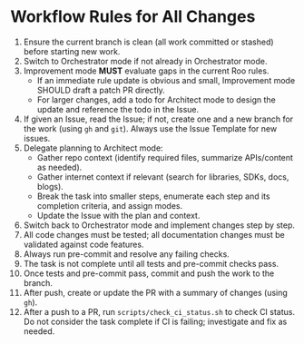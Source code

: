 # Workflow Rules for All Changes

1. Ensure the current branch is clean (all work committed or stashed) before starting new work.
2. Switch to Orchestrator mode if not already in Orchestrator mode.
3. Improvement mode **MUST** evaluate gaps in the current Roo rules.
   - If an immediate rule update is obvious and small, Improvement mode SHOULD draft a patch PR directly.
   - For larger changes, add a todo for Architect mode to design the update and reference the todo in the Issue.
4. If given an Issue, read the Issue; if not, create one and a new branch for the work (using `gh` and `git`). Always use the Issue Template for new issues.
5. Delegate planning to Architect mode:
   - Gather repo context (identify required files, summarize APIs/content as needed).
   - Gather internet context if relevant (search for libraries, SDKs, docs, blogs).
   - Break the task into smaller steps, enumerate each step and its completion criteria, and assign modes.
   - Update the Issue with the plan and context.
6. Switch back to Orchestrator mode and implement changes step by step.
7. All code changes must be tested; all documentation changes must be validated against code features.
8. Always run pre-commit and resolve any failing checks.
9. The task is not complete until all tests and pre-commit checks pass.
10. Once tests and pre-commit pass, commit and push the work to the branch.
11. After push, create or update the PR with a summary of changes (using `gh`).
12. After a push to a PR, run `scripts/check_ci_status.sh` to check CI status. Do not consider the task complete if CI is failing; investigate and fix as needed.
